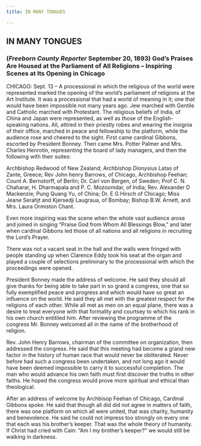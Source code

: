 ```yaml
---
title: IN MANY TONGUES

---
```





  

## IN MANY TONGUES

### (*Freeborn County Reporter* September 20, 1893)  God’s Praises Are Housed at the Parliament of All Religions – Inspiring Scenes at Its Opening in Chicago

CHICAGO: Sept. 13 – A processional in which the religious of the world
were represented marked the opening of the world’s parliament of
religions at the Art Institute. It was a processional that had a world
of meaning in it; one that would have been impossible not many years
ago. Jew marched with Gentile and Catholic marched with Protestant. The
religious beliefs of India, of China and Japan were represented, as well
as those of the English-speaking nations. All, attired in their priestly
robes and wearing the insignia of their office, marched in peace and
fellowship to the platform, while the audience rose and cheered to the
sight. First came cardinal Gibbons, escorted by President Bonney. Then
came Mrs. Potter Palmer and Mrs. Charles Henrotin, representing the
board of lady managers, and then the following with their suites:

Archbishop Redwood of New Zealand; Archbishop Dionysius Latas of Zante,
Greece; Rev John henry Barrows, of Chicago, Archbishop Feehan; Count A.
Bernstorff, of Berlin; Dr. Carl von Bergen, of Sweden; Prof C. N.
Chaharar, H. Dharmapala and P. C. Mozoomdar, of India; Rev. Alexander D
Mackenzie; Pung Quang Yu, of China; Dr. E G Hirsch of Chicago; Miss
Jeane Serahjt and Kjersedji Laugraua, of Bombay; Bishop B.W. Arnett, and
Mrs. Laura Ormiston Chant.

Even more inspiring was the scene when the whole vast audience arose and
joined in singing “Praise God from Whom All Blessings Blow,” and later
when cardinal Gibbons led those of all nations and all religions in
recruiting the Lord’s Prayer.

There was not a vacant seat in the hall and the walls were fringed with
people standing up when Clarence Eddy took his seat at the organ and
played a couple of selections preliminary to the processional with which
the proceedings were opened.

President Bonney made the address of welcome. He said they should all
give thanks for being able to take part in so grand a congress, one that
so fully exemplified peace and progress and which would have so great an
influence on the world. He said they all met with the greatest respect
for the religions of each other. While all met as men on an equal plane,
there was a desire to treat everyone with that formality and courtsey to
which his rank in his own church entitiled him. After reviewing the
programme of the congress Mr. Bonney welcomed all in the name of the
brotherhood of religion.

Rev. John Henry Barrows, chairman of the committee on organization, then
addressed the congress. He said that this meeting had become a grand new
factor in the history of human race that would never be obliterated.
Never before had such a congress been undertaken, and not long ago it
would have been deemed impossible to carry it to successful completion.
The man who would advance his own faith must first discover the truths
in other faiths. He hoped the congress would prove more spiritual and
ethical than theological.

After an address of welcome by Archbisop Feehan of Chicago, Cardinal
Gibbons spoke. He said that though all did did not agree in matters of
faith, there was one platform on which all were united, that was
charity, humanity and benevolence. He said he could not impress too
strongly on every one that each was his brother’s keeper. That was the
whole theory of humanity. If Christ had cried with Cain: “Am I my
brother’s keeper?” we would still be walking in darkness.


